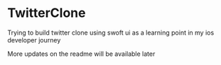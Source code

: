 # TwitterClone

Trying to build twitter clone using swoft ui as a learning point in my ios developer journey

More updates on the readme will be available later
